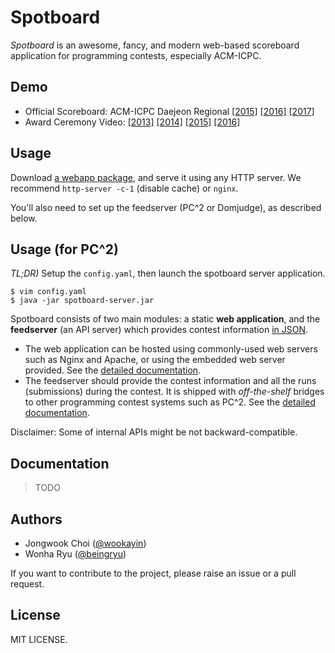 Spotboard
=========

*Spotboard* is an awesome, fancy, and modern web-based scoreboard application for programming contests, especially ACM-ICPC.

Demo
----

* Official Scoreboard:
    ACM-ICPC Daejeon Regional
    [[2015]](http://icpckorea.org/2015/REGIONAL/scoreboard.html)
    [[2016]](http://icpckorea.org/2016/REGIONAL/scoreboard.html)
    [[2017]](http://icpckorea.org/2017/regional/scoreboard/)
* Award Ceremony Video:
    [[2013]](https://youtu.be/ZXYwvFinZEk?t=1215)
    [[2014]](https://youtu.be/UVAnGe35PY4)
    [[2015]](https://youtu.be/kF5RR2TXgkk?t=287)
    [[2016]](https://www.facebook.com/icpckorea/videos/1249185941806137/)

Usage
-----

Download [a webapp package](https://github.com/spotboard/spotboard/releases), and serve it using any HTTP server.
We recommend `http-server -c-1` (disable cache) or `nginx`.

You'll also need to set up the feedserver (PC^2 or Domjudge), as described below.


Usage (for PC^2)
----------------

*TL;DR)* Setup the `config.yaml`, then launch the spotboard server application.

```
$ vim config.yaml
$ java -jar spotboard-server.jar
```

Spotboard consists of two main modules: a static **web application**, and the **feedserver** (an API server) which provides contest information [in JSON][json_sample].

- The web application can be hosted using commonly-used web servers such as Nginx and Apache,
  or using the embedded web server provided. See the [detailed documentation](docs/webapp.md).
- The feedserver should provide the contest information and all the runs (submissions) during the contest.
  It is shipped with *off-the-shelf* bridges to other programming contest systems such as PC^2.
  See the [detailed documentation](docs/feedserver.md).

[json_sample]: https://github.com/spotboard/spotboard/tree/master/webapp/src/sample

Disclaimer: Some of internal APIs might be not backward-compatible.

Documentation
-------------

> TODO

Authors
-------

- Jongwook Choi ([@wookayin][gh-wookayin])
- Wonha Ryu ([@beingryu][gh-beingryu])

If you want to contribute to the project, please raise an issue or a pull request.

[gh-wookayin]: https://github.com/wookayin
[gh-beingryu]: https://github.com/beingryu


License
-------

MIT LICENSE.

